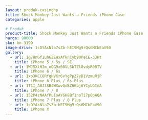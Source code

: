 ```yaml
---
layout: produk-casinghp
title: Shock Monkey Just Wants a Friends iPhone Case
categories: apple

# Produk
product-title: Shock Monkey Just Wants a Friends iPhone Case
harga: 90000
sku: hn-3199
image-drive: 1cDYAsNla7sZb-hEI9Mg9rQs6MCbEaV90
gallery:
  - url: 1g70nGf1uh6ZEWxAfknCyb90PeCE-3JHt
    title: iPhone 5 / 5s / SE
  - url: 1WJ5XtHIm_oQG9x60VLSbTZl8vdyR00TV
    title: iPhone 6 / 6s
  - url: 1xo3KCCORfgHVXr6vYgPpZ7yD1VzmuRjP
    title: iPhone 6 Plus / 6s Plus
  - url: 1T1I_A8J3SB4WXwvQoBZ66bj6YCyUGInA
    title: iPhone 7 / 8
  - url: 152P4zNAAfPuIoAYGH8Bf1noTi7pOpAQA
    title: iPhone 7 Plus / 8 Plus
  - url: 1cDYAsNla7sZb-hEI9Mg9rQs6MCbEaV90
    title: iPhone X
---
```

